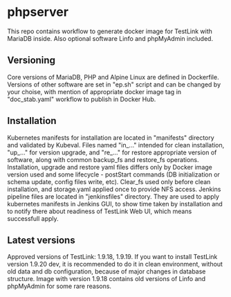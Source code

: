 # phpserver
This repo contains workflow to generate docker image for TestLink with MariaDB inside.
Also optional software Linfo and phpMyAdmin included.

## Versioning
Core versions of MariaDB, PHP and Alpine Linux are defined in Dockerfile.
Versions of other software are set in "ep.sh" script and can be changed by your choise,
with mention of appropriate docker image tag in "doc_stab.yaml" workflow to publish in Docker Hub.

## Installation
Kubernetes manifests for installation are located in "manifests" directory and validated by Kubeval.
Files named "in_..." intended for clean installation, "up_..." for version upgrade, and "re_..."
for restore appropriate version of software, along with common backup_fs and restore_fs operations.
Installation, upgrade and restore yaml files differs only by Docker image version used and some
lifecycle - postStart commands (DB initialization or schema update, config files write, etc).
Clear_fs used only before clean installation, and storage.yaml applied once to provide NFS access.
Jenkins pipeline files are located in "jenkinsfiles" directory. They are used to apply kubernetes
manifests in Jenkins GUI, to show time taken by installation and to notify there about readiness of
TestLink Web UI, which means successfull apply.

## Latest versions
Approved versions of TestLink: 1.9.18, 1.9.19.
If you want to install TestLink version 1.9.20 dev, it is recommended to do it in clean environment,
without old data and db configuration, because of major changes in database structure.
Image with version 1.9.18 contains old versions of Linfo and phpMyAdmin for some rare reasons.
